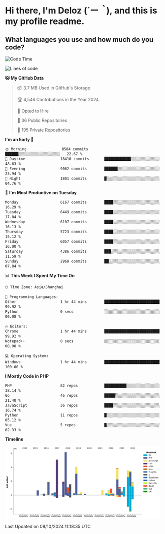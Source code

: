 # **Hi there, I'm Deloz (*´ー｀*), and this is my profile readme.**

## **What languages you use and how much do you code?**

<!--START_SECTION:waka-->
![Code Time](http://img.shields.io/badge/Code%20Time-4%2C768%20hrs%204%20mins-blue)

![Lines of code](https://img.shields.io/badge/From%20Hello%20World%20I%27ve%20Written-42.5%20million%20lines%20of%20code-blue)

**🐱 My GitHub Data** 

> 📦 3.7 MB Used in GitHub's Storage 
 > 
> 🏆 4,546 Contributions in the Year 2024
 > 
> 💼 Opted to Hire
 > 
> 📜 36 Public Repositories 
 > 
> 🔑 195 Private Repositories 
 > 
**I'm an Early 🐤** 

```text
🌞 Morning                8584 commits        ██████░░░░░░░░░░░░░░░░░░░   22.67 % 
🌆 Daytime                18410 commits       ████████████░░░░░░░░░░░░░   48.63 % 
🌃 Evening                9062 commits        ██████░░░░░░░░░░░░░░░░░░░   23.94 % 
🌙 Night                  1801 commits        █░░░░░░░░░░░░░░░░░░░░░░░░   04.76 % 
```
📅 **I'm Most Productive on Tuesday** 

```text
Monday                   6167 commits        ████░░░░░░░░░░░░░░░░░░░░░   16.29 % 
Tuesday                  6449 commits        ████░░░░░░░░░░░░░░░░░░░░░   17.04 % 
Wednesday                6107 commits        ████░░░░░░░░░░░░░░░░░░░░░   16.13 % 
Thursday                 5723 commits        ████░░░░░░░░░░░░░░░░░░░░░   15.12 % 
Friday                   6057 commits        ████░░░░░░░░░░░░░░░░░░░░░   16.00 % 
Saturday                 4386 commits        ███░░░░░░░░░░░░░░░░░░░░░░   11.59 % 
Sunday                   2968 commits        ██░░░░░░░░░░░░░░░░░░░░░░░   07.84 % 
```


📊 **This Week I Spent My Time On** 

```text
🕑︎ Time Zone: Asia/Shanghai

💬 Programming Languages: 
Other                    1 hr 44 mins        █████████████████████████   99.92 % 
Python                   0 secs              ░░░░░░░░░░░░░░░░░░░░░░░░░   00.08 % 

🔥 Editors: 
Chrome                   1 hr 44 mins        █████████████████████████   99.92 % 
Notepad++                0 secs              ░░░░░░░░░░░░░░░░░░░░░░░░░   00.08 % 

💻 Operating System: 
Windows                  1 hr 44 mins        █████████████████████████   100.00 % 
```

**I Mostly Code in PHP** 

```text
PHP                      82 repos            ██████████░░░░░░░░░░░░░░░   38.14 % 
Go                       46 repos            █████░░░░░░░░░░░░░░░░░░░░   21.40 % 
JavaScript               36 repos            ████░░░░░░░░░░░░░░░░░░░░░   16.74 % 
Python                   11 repos            █░░░░░░░░░░░░░░░░░░░░░░░░   05.12 % 
Vue                      5 repos             █░░░░░░░░░░░░░░░░░░░░░░░░   02.33 % 
```



**Timeline**

![Lines of Code chart](https://raw.githubusercontent.com/deloz/deloz/main/assets/bar_graph.png)


 Last Updated on 08/10/2024 11:18:35 UTC
<!--END_SECTION:waka-->
